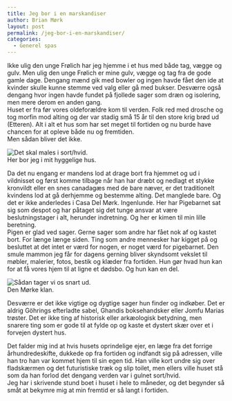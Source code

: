 ```yaml
---
title: Jeg bor i en marskandiser
author: Brian Mørk
layout: post
permalink: /jeg-bor-i-en-marskandiser/
categories:
  - Generel spas
---
```

Ikke ulig den unge Frølich har jeg hjemme i et hus med både tag, vægge og gulv. Men ulig den unge Frølich er mine gulv, vægge og tag fra de gode gamle dage. Dengang mænd gik med bowler og ingen havde fået den ide at kvinder skulle kunne stemme ved valg eller gå med bukser. Desværre også dengang hvor ingen havde fundet på fjollede sager som dræn og isolering, men mere derom en anden gang.  
Huset er fra før vores oldeforældre kom til verden. Folk red med drosche og tog morfin mod alting og der var stadig små 15 år til den store krig brød ud (Etteren). Alt i alt et hus som har set meget til fortiden og nu burde have chancen for at opleve både nu og fremtiden.  
Men sådan bliver det ikke. 

<div class="bitImage bitCenter" style="width: 358px">
  <img src="http://www.abekat.net/images/hus2.jpg" alt="Det skal males i sort/hvid." /><br /> Her bor jeg i mit hyggelige hus.
</div>

Da det nu engang er mandens lod at drage bort fra hjemmet og ud i vildnisset og først komme tilbage når han har dræbt og nedlagt et stykke kronvildt eller en snes canadagæs med de bare næver, er det traditionelt kvindens lod at gå derhjemme og bestemme alting. Det manglede bare. Og det er ikke anderledes i Casa Del Mørk. Ingenlunde. Her har Pigebarnet sat sig som despot og har påtaget sig det tunge ansvar at være beslutningstager i alt, herunder indretning. Og her er kimen til min lille beretning.  
Pigen er glad ved sager. Gerne sager som andre har fået nok af og kastet bort. For længe længe siden. Ting som andre mennesker har kigget på og besluttet at det intet er værd for nogen, er noget værd for pigebarnet. Den smule mammon jeg får for dagens gerning bliver skyndsomt vekslet til møbler, malerier, fotos, bestik og klæder fra fortiden. Hun gør hvad hun kan for at få vores hjem til at ligne et dødsbo. Og hun kan en del.

<div class="bitImage bitLeft" style="width: 208px">
  <img src="http://www.abekat.net/images/familie.jpg" alt="Sådan tager vi os snart ud." /><br /> Den Mørke klan.
</div>

Desværre er det ikke vigtige og dygtige sager hun finder og indkøber. Det er aldrig Göhrings efterladte sabel, Ghandis boksehandsker eller Jomfu Marias trøster. Det er ikke ting af historisk eller arkæologisk betydning, men snarere ting som er gode til at fylde op og kaste et dystert skær over et i forvejen dystert hus. 

Det falder mig ind at hvis husets oprindelige ejer, en læge fra det forrige århundredeskifte, dukkede op fra fortiden og indfandt sig på adressen, ville han tro han var kommet hjem til sin egen tid. Han ville kort undre sig over fladskærmen og det futuristiske træk og slip toilet, men ellers ville huset stå som da han forlod det dengang verden var i gulnet sort/hvid.  
Jeg har i skrivende stund boet i huset i hele to måneder, og det begynder så småt at bekymre mig at min fremtid er så langt i fortiden.